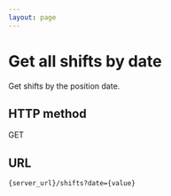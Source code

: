 ```yaml
---
layout: page
---
```


# Get all shifts by date

Get shifts by the position date.

## HTTP method

GET

## URL

```shell
{server_url}/shifts?date={value}
```
